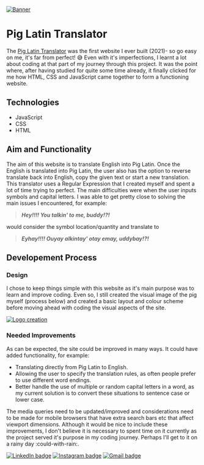 [![Banner](https://i.postimg.cc/mZt56PJ7/Git-banner-template-01.jpg)](https://postimg.cc/Thv0K3RP)

# Pig Latin Translator
The [Pig Latin Translator](https://moniquejb.github.io/pig-latin-translator/) was the first website I ever built (2021)- so go easy on me, it's far from perfect! :sweat_smile: Even with it's imperfections, I learnt a lot about coding at that part of my journey through this project. It was the point where, after having studied for quite some time already, it finally clicked for me how HTML, CSS and JavaScript came together to form a functioning website.  


## Technologies
* JavaScript
* CSS
* HTML

## Aim and Functionality
The aim of this website is to translate English into Pig Latin. Once the English is translated into Pig Latin, the user also has the option to reverse translate back into English, copy the given text or start a new translation. This translator uses a Regular Expression that I created myself and spent a lot of time trying to perfect. The main difficulties were when the user inputs symbols and capital letters. I was able to get pretty close to solving the main issues I encountered, for example:
>**_Hey!!!! You talkin' to me, buddy!?!_**

would consider the symbol location/quantity and translate to

>**_Eyhay!!!! Ouyay alkintay' otay emay, uddybay!?!_**
	

## Developement Process
### Design
I chose to keep things simple with this website as it's main purpose was to learn and improve coding. Even so, I still created the visual image of the pig myself (process below) and created a basic layout and colour scheme before moving ahead with coding the visual aspects of the site.

[![Logo creation](https://i.postimg.cc/wMYRJWr6/image.png)](https://postimg.cc/phkdMBx7)

### Needed Improvements
As can be expected, the site could be improved in many ways. It could have added functionality, for example:
- Translating directly from Pig Latin to English.
- Allowing the user to specify the translation rules, as often people prefer to use different word endings.
- Better handle the use of multiple or random capital letters in a word, as my current solution is to convert these situations to sentence case or lower case.

The media queries need to be updated/improved and considerations need to be made for mobile browsers that have extra search bars etc that affect viewport dimensions. Although it would be nice to include these improvements, I don't believe it is necessary to spent time on it currently as the project served it's purpose in my coding journey. Perhaps I'll get to it on a rainy day :could-with-rain:.


[![LinkedIn badge](https://img.shields.io/badge/LinkedIn-0077B5?style=for-the-badge&logo=linkedin&logoColor=white)](https://www.linkedin.com/in/mjblignaut/) [![Instagram badge](https://img.shields.io/badge/Instagram-E4405F?style=for-the-badge&logo=instagram&logoColor=white)](https://www.instagram.com/monique.jaimee/) [![Gmail badge](https://img.shields.io/badge/Gmail-D14836?style=for-the-badge&logo=gmail&logoColor=white)](mailto:moniblig@gmail.com)
